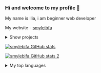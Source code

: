 ### Hi and welcome to my profile 👋 

My name is Ilia, i am beginner web developer

My website - [smyleibfa](https://smylebifa.github.io)

<details>
  <summary>Show projects</summary>

- Automated accounting system for a football club (1C) - **[ASFC](https://github.com/smylebifa/1C/tree/main/%D0%A0%D0%B5%D1%88%D0%B5%D0%BD%D0%B8%D1%8F%20%D0%B7%D0%B0%D0%B4%D0%B0%D1%87/%D0%A1%D0%BE%D0%B7%D0%B4%D0%B0%D0%BD%D0%BD%D1%8B%D0%B5%20%D0%BA%D0%BE%D0%BD%D1%84%D0%B8%D0%B3%D1%83%D1%80%D0%B0%D1%86%D0%B8%D0%B8/%D0%A1%D0%B8%D1%81%D1%82%D0%B5%D0%BC%D0%B0%20%D1%84%D1%83%D1%82%D0%B1%D0%BE%D0%BB%D1%8C%D0%BD%D0%BE%D0%B3%D0%BE%20%D0%BA%D0%BB%D1%83%D0%B1%D0%B0)**

- Creating an electronic digital signature, sending by mail and verifying the signature (ASP NET, MVC) - **[DigitalSignature](https://github.com/smylebifa/CreateAndSendSignatureByGmail)**

- API for working with exchange rates (ASP NET, Web API) - **[ExchangeRates](https://github.com/smylebifa/ExchangeRates)**

- Web application for automating R&D processes (ASP NET, MVC) - **[RD2](https://github.com/smylebifa/RD2)** 

- Web site created as a Decision Support System for scrintific centers and researchers (CMS WordPress, JS) - **[SNTR](https://github.com/smylebifa/SNTR)** 

- Problem solving from the Web (HTML, CSS, JS) - **[Web](https://github.com/smylebifa/SolutionsWeb)**

- Web application for tracking user purchases (ASP NET, MVC) - **[ProductsAccounting](https://github.com/smylebifa/ProductsAccounting)**
  
- Android application - cryptography test (Kotlin) - **[CryptQuiz](https://github.com/smylebifa/CryptQuiz)**

- Application for differentiating user rights and storing encrypted data (Qt, C++) - **[SecInf](https://github.com/smylebifa/SecInf2)**

- Configurations, external processing, 1C manual - **[1C](https://github.com/smylebifa/1C)**

</details>

[![smylebifa GitHub stats](https://github-readme-stats.vercel.app/api?username=smylebifa&show_icons=true&theme=tokyonight)](https://github.com/smylebifa)

[![smylebifa GitHub stats 2](http://github-readme-streak-stats.herokuapp.com/?user=smylebifa&theme=tokyonight&date_format=M%20j%5B%2C%20Y%5D&ring=ff3068&fire=ff3068&sideNums=ff3068)](https://github.com/smylebifa)

<details>
  <summary>My top languages</summary>
  
  
  <a href="https://github.com/anuraghazra/github-readme-stats"><img alt="smylebifa's Top Languages" src="https://github-readme-stats.vercel.app/api/top-langs/?username=smylebifa&langs_count=4&theme=react&hide_border=true&bg_color=1F222E&title_color=F85D7F&icon_color=F8D866"/></a>

</details>
